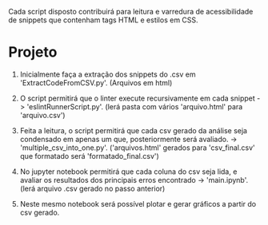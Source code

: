 Cada script disposto contribuirá para leitura e varredura de acessibilidade de snippets que contenham tags HTML e estilos em CSS.


# Projeto
1. Inicialmente faça a extração dos snippets do .csv em 'ExtractCodeFromCSV.py'. (Arquivos em html)

2. O script permitirá que o linter execute recursivamente em cada snippet -> 'eslintRunnerScript.py'. (lerá pasta com vários 'arquivo.html' para 'arquivo.csv')

3. Feita a leitura, o script permitirá que cada csv gerado da análise seja condensado em apenas um que, posteriormente será avaliado. -> 'multiple_csv_into_one.py'. ('arquivos.html' gerados para 'csv_final.csv' que formatado será 'formatado_final.csv')
 
4. No jupyter notebook permitirá que cada coluna do csv seja lida, e avaliar os resultados dos principais erros encontrado -> 'main.ipynb'. (lerá arquivo .csv gerado no passo anterior)

5. Neste mesmo notebook será possível plotar e gerar gráficos a partir do csv gerado.
